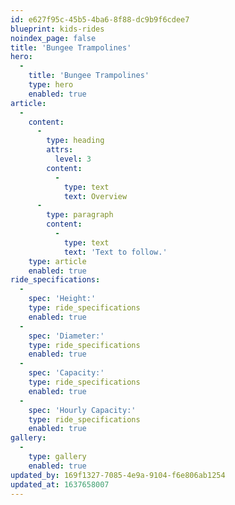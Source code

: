 ```yaml
---
id: e627f95c-45b5-4ba6-8f88-dc9b9f6cdee7
blueprint: kids-rides
noindex_page: false
title: 'Bungee Trampolines'
hero:
  -
    title: 'Bungee Trampolines'
    type: hero
    enabled: true
article:
  -
    content:
      -
        type: heading
        attrs:
          level: 3
        content:
          -
            type: text
            text: Overview
      -
        type: paragraph
        content:
          -
            type: text
            text: 'Text to follow.'
    type: article
    enabled: true
ride_specifications:
  -
    spec: 'Height:'
    type: ride_specifications
    enabled: true
  -
    spec: 'Diameter:'
    type: ride_specifications
    enabled: true
  -
    spec: 'Capacity:'
    type: ride_specifications
    enabled: true
  -
    spec: 'Hourly Capacity:'
    type: ride_specifications
    enabled: true
gallery:
  -
    type: gallery
    enabled: true
updated_by: 169f1327-7085-4e9a-9104-f6e806ab1254
updated_at: 1637658007
---
```

